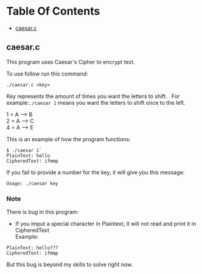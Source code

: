 # Table Of Contents
* [caesar.c](#caesarc)

## caesar.c
This program uses Caesar's Cipher to encrypt text. 

To use follow run this command:
```
./caesar.c <key>
```
Key represents the amount of times you want the letters to shift. &nbsp;
For example:`./caesar 1` means you want the letters to shift once to the left. 

1 = A --> B <br />
2 = A --> C <br />
4 = A --> E

This is an example of how the program functions:
```
$ ./caesar 1` 
PlainText: hello
CipheredText: ifmmp
```
If you fail to provide a number for the key, it will give you this message:
```
Usage: ./caesar key
```
### Note
There is bug in this program:

* If you imput a special character in Plaintext, it will not read and print it in CipheredText <br />
Example:
 ``` 
 PlainText: hello???
 CipheredText: ifmmp 
 ```
 But this bug is beyond my skills to solve right now.
